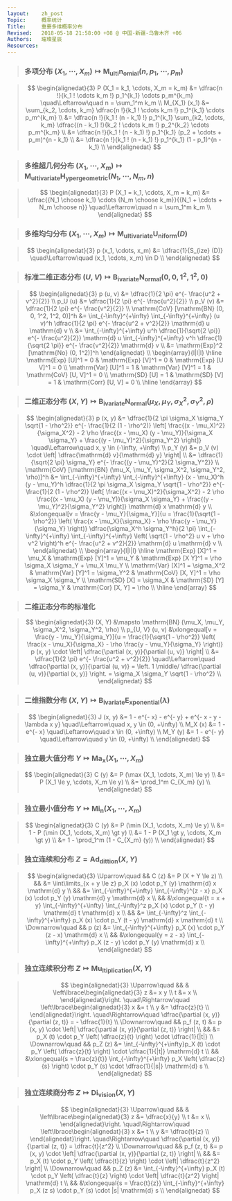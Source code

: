 ```yaml
---
layout:    zh_post
Topic:     概率统计
Title:     重要多维概率分布
Revised:   2018-05-18 21:58:00 +08 @ 中国-新疆-乌鲁木齐 +06
Authors:   璀璨星辰
Resources:
---
```


> ### 多项分布 $(X_1, \cdots, X_m) \mapsto \mathrm{M_{ulti} n_{omial}} (n, p_1, \cdots, p_m)$

> $$
> \begin{alignedat}{3}
> P (X_1 = k_1, \cdots, X_m = k_m) &= \dfrac{n !}{k_1 ! \cdots k_m !} p_1^{k_1} \cdots p_m^{k_m} \quad\Leftarrow\quad n = \sum_1^m k_m \\
>                    M_{X_1} (x_1) &= \sum_{k_2, \cdots, k_m} \dfrac{n !}{k_1 ! \cdots k_m !} p_1^{k_1} \cdots p_m^{k_m} \\
>                                  &= \dfrac{n !}{k_1 ! (n - k_1) !} p_1^{k_1} \sum_{k2, \cdots, k_m} \dfrac{(n - k_1) !}{k_2 ! \cdots k_m !} p_2^{k_2} \cdots p_m^{k_m} \\
>                                  &= \dfrac{n !}{k_1 ! (n - k_1) !} p_1^{k_1} (p_2 + \cdots + p_m)^{n - k_1} \\
>                                  &= \dfrac{n !}{k_1 ! (n - k_1) !} p_1^{k_1} (1 - p_1)^{n - k_1} \\
> \end{alignedat}
> $$
>

> ### 多维超几何分布 $(X_1, \cdots, X_m) \mapsto \mathrm{M_{ultivariate} H_{yper geometric}} (N_1, \cdots, N_m, n)$

> $$
> \begin{alignedat}{3}
> P (X_1 = k_1, \cdots, X_m = k_m) &= \dfrac{{N_1 \choose k_1} \cdots {N_m \choose k_m}}{{N_1 + \cdots + N_m \choose n}} \quad\Leftarrow\quad n = \sum_1^m k_m \\
> \end{alignedat}
> $$
>

> ### 多维均匀分布 $(X_1, \cdots, X_m) \mapsto \mathrm{M_{ultivariate} U_{niform}} (D)$

> $$
> \begin{alignedat}{3}
> p (x_1, \cdots, x_m) &= \dfrac{1}{S_{ize} (D)} \quad\Leftarrow\quad (x_1, \cdots, x_m) \in D \\
> \end{alignedat}
> $$
>

> ### 标准二维正态分布 $(U, V) \mapsto \mathrm{B_{ivariate} N_{ormal}} (0, 0, 1^2, 1^2, 0)$

> $$
> \begin{alignedat}{3}
>                                         p (u, v) &= \dfrac{1}{2 \pi} e^{- \frac{u^2 + v^2}{2}} \\
>                                          p_U (u) &= \dfrac{1}{2 \pi} e^{- \frac{u^2}{2}} \\
>                                          p_V (v) &= \dfrac{1}{2 \pi} e^{- \frac{v^2}{2}} \\
> \mathrm{CoV} [\mathrm{BN} (0, 0, 1^2, 1^2, 0)]^h &= \int_{-\infty}^{+\infty} \int_{-\infty}^{+\infty} (u v)^h \dfrac{1}{2 \pi} e^{- \frac{u^2 + v^2}{2}} \mathrm{d} u \mathrm{d} v \\
>                                                  &= \int_{-\infty}^{+\infty} u^h \dfrac{1}{\sqrt{2 \pi}} e^{- \frac{u^2}{2}} \mathrm{d} u \int_{-\infty}^{+\infty} v^h \dfrac{1}{\sqrt{2 \pi}} e^{- \frac{v^2}{2}} \mathrm{d} v \\
>                                                  &= \mathrm{Exp}^2 [\mathrm{No} (0, 1^2)]^h
> \end{alignedat} \\
> \begin{array}{l|l|l}
> \hline
> \mathrm{Exp} [U]^1 = 0 & \mathrm{Exp} [V]^1 = 0 & \mathrm{Exp} [U V]^1 = 0 \\
> \mathrm{Var} [U]^1 = 1 & \mathrm{Var} [V]^1 = 1 & \mathrm{CoV} [U, V]^1 = 0 \\
> \mathrm{SD} [U] = 1    & \mathrm{SD} [V] = 1    & \mathrm{Corr} [U, V] = 0 \\
> \hline
> \end{array}
> $$
>

> ### 二维正态分布 $(X, Y) \mapsto \mathrm{B_{ivariate} N_{ormal}} (\mu_X, \mu_Y, \sigma_X^2, \sigma_Y^2, \rho)$

> $$
> \begin{alignedat}{3}
>                                                                  p (x, y) &= \dfrac{1}{2 \pi \sigma_X \sigma_Y \sqrt{1 - \rho^2}} e^{- \frac{1}{2 (1 - \rho^2)} \left[ \frac{(x - \mu_X)^2}{\sigma_X^2} - 2 \rho \frac{(x - \mu_X) (y - \mu_Y)}{\sigma_X \sigma_Y} + \frac{(y - \mu_Y)^2}{\sigma_Y^2} \right]} \quad\Leftarrow\quad x, y \in (-\infty, +\infty) \\
>                                                                   p_Y (y) &= p_V (v) \cdot \left| \dfrac{\mathrm{d} v}{\mathrm{d} y} \right| \\
>                                                                           &= \dfrac{1}{\sqrt{2 \pi} \sigma_Y} e^{- \frac{(y - \mu_Y)^2}{2 \sigma_Y^2}} \\
> \mathrm{CoV} [\mathrm{BN} (\mu_X, \mu_Y, \sigma_X^2, \sigma_Y^2, \rho)]^h &= \int_{-\infty}^{+\infty} \int_{-\infty}^{+\infty} (x - \mu_X)^h (y - \mu_Y)^h \dfrac{1}{2 \pi \sigma_X \sigma_Y \sqrt{1 - \rho^2}} e^{- \frac{1}{2 (1 - \rho^2)} \left[ \frac{(x - \mu_X)^2}{\sigma_X^2} - 2 \rho \frac{(x - \mu_X) (y - \mu_Y)}{\sigma_X \sigma_Y} + \frac{(y - \mu_Y)^2}{\sigma_Y^2} \right]} \mathrm{d} x \mathrm{d} y \\
>                                                                           &\xlongequal[v = \frac{y - \mu_Y}{\sigma_Y}]{u = \frac{1}{\sqrt{1 - \rho^2}} \left( \frac{x - \mu_X}{\sigma_X} - \rho \frac{y - \mu_Y}{\sigma_Y} \right)} \dfrac{\sigma_X^h \sigma_Y^h}{2 \pi} \int_{-\infty}^{+\infty} \int_{-\infty}^{+\infty} \left( \sqrt{1 - \rho^2} u v + \rho v^2 \right)^h e^{- \frac{u^2 + v^2}{2}} \mathrm{d} u \mathrm{d} v \\
> \end{alignedat} \\
> \begin{array}{l|l|l}
> \hline
> \mathrm{Exp} [X]^1 = \mu_X      & \mathrm{Exp} [Y]^1 = \mu_Y      & \mathrm{Exp} [X Y]^1 = \rho \sigma_X \sigma_Y + \mu_X \mu_Y \\
> \mathrm{Var} [X]^1 = \sigma_X^2 & \mathrm{Var} [Y]^1 = \sigma_Y^2 & \mathrm{CoV} [X, Y]^1 = \rho \sigma_X \sigma_Y \\
> \mathrm{SD} [X] = \sigma_X      & \mathrm{SD} [Y] = \sigma_Y      & \mathrm{Cor} [X, Y] = \rho \\
> \hline
> \end{array}
> $$
>

> ### 二维正态分布的标准化

> $$
> \begin{alignedat}{3}
>          (X, Y) &\mapsto \mathrm{BN} (\mu_X, \mu_Y, \sigma_X^2, \sigma_Y^2, \rho) \\
> p_{U, V} (u, v) &\xlongequal[v = \frac{y - \mu_Y}{\sigma_Y}]{u = \frac{1}{\sqrt{1 - \rho^2}} \left( \frac{x - \mu_X}{\sigma_X} - \rho \frac{y - \mu_Y}{\sigma_Y} \right)} p (x, y) \cdot \left| \dfrac{\partial (x, y)}{\partial (u, v)} \right| \\
>                 &= \dfrac{1}{2 \pi} e^{- \frac{u^2 + v^2}{2}} \quad\Leftarrow\quad \dfrac{\partial (x, y)}{\partial (u, v)} = \left. 1 \middle/ \dfrac{\partial (u, v)}{\partial (x, y)} \right. = \sigma_X \sigma_Y \sqrt{1 - \rho^2} \\
> \end{alignedat}
> $$
>

> ### 二维指数分布 $(X, Y) \mapsto \mathrm{B_{ivariate} E_{xponential}} (\lambda)$

> $$
> \begin{alignedat}{3}
> J (x, y) &= 1 - e^{- x} - e^{- y} + e^{- x - y - \lambda x y} \quad\Leftarrow\quad x, y \in (0, +\infty) \\
>  M_X (x) &= 1 - e^{- x} \quad\Leftarrow\quad x \in (0, +\infty) \\
>  M_Y (y) &= 1 - e^{- y} \quad\Leftarrow\quad y \in (0, +\infty) \\
> \end{alignedat}
> $$
>

> ### 独立最大值分布 $Y \mapsto \mathrm{Ma_x} (X_1, \cdots, X_m)$

> $$
> \begin{alignedat}{3}
> C (y) &= P (\max (X_1, \cdots, X_m) \le y) \\
>       &= P (X_1 \le y, \cdots, X_m \le y) \\
>       &= \prod_1^m C_{X_m} (y) \\
> \end{alignedat}
> $$
>

> ### 独立最小值分布 $Y \mapsto \mathrm{Mi_n} (X_1, \cdots, X_m)$

> $$
> \begin{alignedat}{3}
> C (y) &= P (\min (X_1, \cdots, X_m) \le y) \\
>       &= 1 - P (\min (X_1, \cdots, X_m) \gt y) \\
>       &= 1 - P (X_1 \gt y, \cdots, X_m \gt y) \\
>       &= 1 - \prod_1^m (1 - C_{X_m} (y)) \\
> \end{alignedat}
> $$
>

> ### 独立连续和分布 $Z = \mathrm{Ad_{dittion}} (X, Y)$

> $$
> \begin{alignedat}{3}
> \Uparrow\quad   && C (z) &= P (X + Y \le z) \\
>                 &&       &= \iint\limits_{x + y \le z} p_X (x) \cdot p_Y (y) \mathrm{d} x \mathrm{d} y \\
>                 &&       &= \int_{-\infty}^{+\infty} \int_{-\infty}^{z - x} p_X (x) \cdot p_Y (y) \mathrm{d} y \mathrm{d} x \\
>                 &&       &\xlongequal{t = x + y} \int_{-\infty}^{+\infty} \int_{-\infty}^z p_X (x) \cdot p_Y (t - y) \mathrm{d} t \mathrm{d} x \\
>                 &&       &= \int_{-\infty}^z \int_{-\infty}^{+\infty} p_X (x) \cdot p_Y (t - y) \mathrm{d} x \mathrm{d} t \\
> \Downarrow\quad && p (z) &= \int_{-\infty}^{+\infty} p_X (x) \cdot p_Y (z - x) \mathrm{d} x \\
>                 &&       &\xlongequal{y = z - x} \int_{-\infty}^{+\infty} p_X (z - y) \cdot p_Y (y) \mathrm{d} x \\
> \end{alignedat}
> $$
>

> ### 独立连续积分布 $Z \mapsto \mathrm{Mu_{ltiplication}} (X, Y)$

> $$
> \begin{alignedat}{3}
> \Uparrow\quad   &&            & \left\lbrace\begin{alignedat}{3}
>                                 z &= x y \\
>                                 t &= x \\
>                                 \end{alignedat}\right. \quad\Rightarrow\quad \left\lbrace\begin{alignedat}{3}
>                                                                              x &= t \\
>                                                                              y &= \dfrac{z}{t} \\
>                                                                              \end{alignedat}\right. \quad\Rightarrow\quad \dfrac{\partial (x, y)}{\partial (z, t)} = - \dfrac{1}{t} \\
> \Downarrow\quad && p_f (z, t) &= p (x, y) \cdot \left| \dfrac{\partial (x, y)}{\partial (z, t)} \right| \\
>                 &&            &= p_X (t) \cdot p_Y \left( \dfrac{z}{t} \right) \cdot \dfrac{1}{|t|} \\
> \Downarrow\quad &&    p_Z (z) &= \int_{-\infty}^{+\infty}p_X (t) \cdot p_Y \left( \dfrac{z}{t} \right) \cdot \dfrac{1}{|t|} \mathrm{d} t \\
>                 &&            &\xlongequal{s = \frac{z}{t}} \int_{-\infty}^{+\infty} p_X \left( \dfrac{z}{s} \right) \cdot p_Y (s) \cdot \dfrac{1}{|s|} \mathrm{d} s \\
> \end{alignedat}
> $$
>

> ### 独立连续商分布 $Z \mapsto \mathrm{Di_{vision}} (X, Y)$

> $$
> \begin{alignedat}{3}
> \Uparrow\quad   &&            & \left\lbrace\begin{alignedat}{3}
>                                 z &= \dfrac{x}{y} \\
>                                 t &= x \\
>                                 \end{alignedat}\right. \quad\Rightarrow\quad \left\lbrace\begin{alignedat}{3}
>                                                                              x &= t \\
>                                                                              y &= \dfrac{t}{z} \\
>                                                                              \end{alignedat}\right. \quad\Rightarrow\quad \dfrac{\partial (x, y)}{\partial (z, t)} = \dfrac{t}{z^2} \\
> \Downarrow\quad && p_f (z, t) &= p (x, y) \cdot \left| \dfrac{\partial (x, y)}{\partial (z, t)} \right| \\
>                 &&            &= p_X (t) \cdot p_Y \left( \dfrac{t}{z} \right) \cdot \left| \dfrac{t}{z^2} \right| \\
> \Downarrow\quad &&    p_Z (z) &= \int_{-\infty}^{+\infty} p_X (t) \cdot p_Y \left( \dfrac{t}{z} \right) \cdot \left| \dfrac{t}{z^2} \right| \mathrm{d} t \\
>                 &&            &\xlongequal{s = \frac{t}{z}} \int_{-\infty}^{+\infty} p_X (z s) \cdot p_Y (s) \cdot |s| \mathrm{d} s \\
> \end{alignedat}
> $$
>
